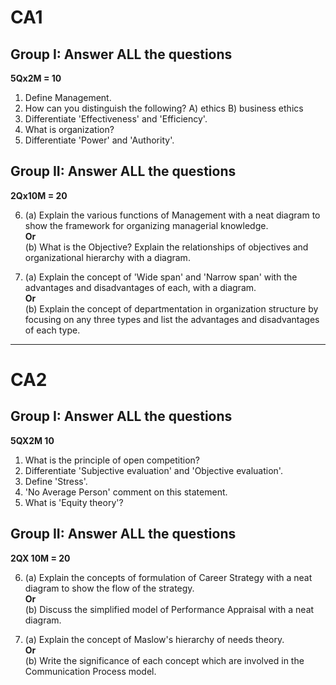 # CA1

## Group I: Answer ALL the questions

**5Qx2M = 10**

1. Define Management.
2. How can you distinguish the following? A) ethics B) business ethics
3. Differentiate 'Effectiveness' and 'Efficiency'.
4. What is organization?
5. Differentiate 'Power' and 'Authority'.

## Group II: Answer ALL the questions

**2Qx10M = 20**

6.  (a) Explain the various functions of Management with a neat diagram to show the framework for organizing managerial knowledge.\
    **Or**\
    (b) What is the Objective? Explain the relationships of objectives and organizational hierarchy with a diagram.

7.  (a) Explain the concept of 'Wide span' and 'Narrow span' with the advantages and disadvantages of each, with a diagram.\
    **Or**\
    (b) Explain the concept of departmentation in organization structure by focusing on any three types and list the advantages and disadvantages of each type.

---

# CA2

## Group I: Answer ALL the questions

**5QX2M 10**

1. What is the principle of open competition?
2. Differentiate 'Subjective evaluation' and 'Objective evaluation'.
3. Define 'Stress'.
4. 'No Average Person' comment on this statement.
5. What is 'Equity theory'?

## Group II: Answer ALL the questions

**2QX 10M = 20**

6.  (a) Explain the concepts of formulation of Career Strategy with a neat diagram to show the flow of the strategy.\
    **Or**\
    (b) Discuss the simplified model of Performance Appraisal with a neat diagram.

7.  (a) Explain the concept of Maslow's hierarchy of needs theory.\
    **Or**\
    (b) Write the significance of each concept which are involved in the Communication Process model.
